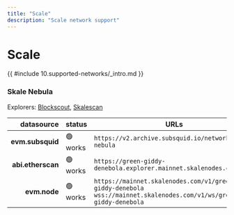 ```yaml
---
title: "Scale"
description: "Scale network support"
---
```


<!-- markdownlint-disable single-h1 heading-increment no-inline-html -->

# Scale

{{ #include 10.supported-networks/_intro.md }}

### Skale Nebula

Explorers: [Blockscout](https://green-giddy-denebola.explorer.mainnet.skalenodes.com/), [Skalescan](https://skalescan.com/)

|        datasource | status   | URLs                                                                                                                     |
| -----------------:|:-------- | ------------------------------------------------------------------------------------------------------------------------ |
|  **evm.subsquid** | 🟢 works | `https://v2.archive.subsquid.io/network/skale-nebula`                                                                    |
| **abi.etherscan** | 🟢 works | `https://green-giddy-denebola.explorer.mainnet.skalenodes.com/api`                                                       |
|      **evm.node** | 🟢 works | `https://mainnet.skalenodes.com/v1/green-giddy-denebola` </br> `wss://mainnet.skalenodes.com/v1/ws/green-giddy-denebola` |
